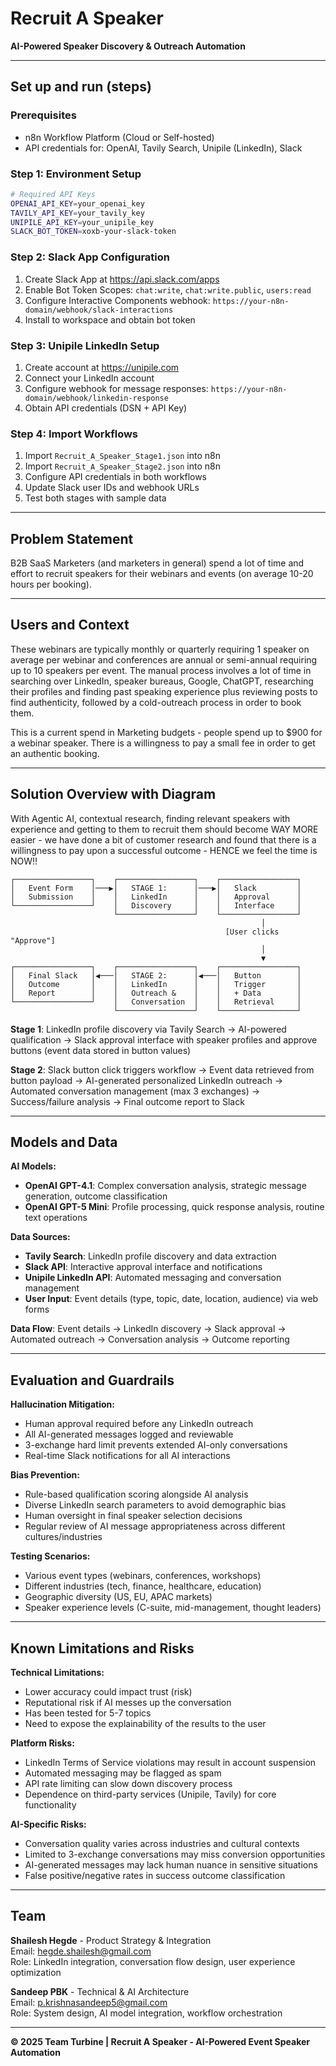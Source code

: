 # Recruit A Speaker
**AI-Powered Speaker Discovery & Outreach Automation**

***

## Set up and run (steps)

### **Prerequisites**
- n8n Workflow Platform (Cloud or Self-hosted)
- API credentials for: OpenAI, Tavily Search, Unipile (LinkedIn), Slack

### **Step 1: Environment Setup**
```bash
# Required API Keys
OPENAI_API_KEY=your_openai_key
TAVILY_API_KEY=your_tavily_key
UNIPILE_API_KEY=your_unipile_key  
SLACK_BOT_TOKEN=xoxb-your-slack-token
```

### **Step 2: Slack App Configuration**
1. Create Slack App at https://api.slack.com/apps
2. Enable Bot Token Scopes: `chat:write`, `chat:write.public`, `users:read`
3. Configure Interactive Components webhook: `https://your-n8n-domain/webhook/slack-interactions`
4. Install to workspace and obtain bot token

### **Step 3: Unipile LinkedIn Setup**
1. Create account at https://unipile.com
2. Connect your LinkedIn account
3. Configure webhook for message responses: `https://your-n8n-domain/webhook/linkedin-response`
4. Obtain API credentials (DSN + API Key)

### **Step 4: Import Workflows**
1. Import `Recruit_A_Speaker_Stage1.json` into n8n
2. Import `Recruit_A_Speaker_Stage2.json` into n8n
3. Configure API credentials in both workflows
4. Update Slack user IDs and webhook URLs
5. Test both stages with sample data

***

## Problem Statement

B2B SaaS Marketers (and marketers in general) spend a lot of time and effort to recruit speakers for their webinars and events (on average 10-20 hours per booking).

***

## Users and Context

These webinars are typically monthly or quarterly requiring 1 speaker on average per webinar and conferences are annual or semi-annual requiring up to 10 speakers per event. The manual process involves a lot of time in searching over LinkedIn, speaker bureaus, Google, ChatGPT, researching their profiles and finding past speaking experience plus reviewing posts to find authenticity, followed by a cold-outreach process in order to book them.

This is a current spend in Marketing budgets - people spend up to $900 for a webinar speaker. There is a willingness to pay a small fee in order to get an authentic booking.

***

## Solution Overview with Diagram

With Agentic AI, contextual research, finding relevant speakers with experience and getting to them to recruit them should become WAY MORE easier - we have done a bit of customer research and found that there is a willingness to pay upon a successful outcome - HENCE we feel the time is NOW!!

```
┌─────────────────┐    ┌─────────────────┐    ┌─────────────────┐
│   Event Form    │───▶│   STAGE 1:      │───▶│   Slack         │
│   Submission    │    │   LinkedIn      │    │   Approval      │
└─────────────────┘    │   Discovery     │    │   Interface     │
                       └─────────────────┘    └─────────────────┘
                                                        │
                                                [User clicks "Approve"]
                                                        │
                                                        ▼
┌─────────────────┐    ┌─────────────────┐    ┌─────────────────┐
│   Final Slack   │◀───│   STAGE 2:      │◀───│   Button        │
│   Outcome       │    │   LinkedIn      │    │   Trigger       │
│   Report        │    │   Outreach &    │    │   + Data        │
└─────────────────┘    │   Conversation  │    │   Retrieval     │
                       └─────────────────┘    └─────────────────┘
```

**Stage 1**: LinkedIn profile discovery via Tavily Search → AI-powered qualification → Slack approval interface with speaker profiles and approve buttons (event data stored in button values)

**Stage 2**: Slack button click triggers workflow → Event data retrieved from button payload → AI-generated personalized LinkedIn outreach → Automated conversation management (max 3 exchanges) → Success/failure analysis → Final outcome report to Slack

***

## Models and Data

**AI Models:**
- **OpenAI GPT-4.1**: Complex conversation analysis, strategic message generation, outcome classification
- **OpenAI GPT-5 Mini**: Profile processing, quick response analysis, routine text operations

**Data Sources:**
- **Tavily Search**: LinkedIn profile discovery and data extraction
- **Slack API**: Interactive approval interface and notifications
- **Unipile LinkedIn API**: Automated messaging and conversation management
- **User Input**: Event details (type, topic, date, location, audience) via web forms

**Data Flow**: Event details → LinkedIn discovery → Slack approval → Automated outreach → Conversation analysis → Outcome reporting

***

## Evaluation and Guardrails

**Hallucination Mitigation:**
- Human approval required before any LinkedIn outreach
- All AI-generated messages logged and reviewable
- 3-exchange hard limit prevents extended AI-only conversations
- Real-time Slack notifications for all AI interactions

**Bias Prevention:**
- Rule-based qualification scoring alongside AI analysis
- Diverse LinkedIn search parameters to avoid demographic bias
- Human oversight in final speaker selection decisions
- Regular review of AI message appropriateness across different cultures/industries

**Testing Scenarios:**
- Various event types (webinars, conferences, workshops)
- Different industries (tech, finance, healthcare, education)
- Geographic diversity (US, EU, APAC markets)
- Speaker experience levels (C-suite, mid-management, thought leaders)

***

## Known Limitations and Risks

**Technical Limitations:**
- Lower accuracy could impact trust (risk)
- Reputational risk if AI messes up the conversation
- Has been tested for 5-7 topics
- Need to expose the explainability of the results to the user

**Platform Risks:**
- LinkedIn Terms of Service violations may result in account suspension
- Automated messaging may be flagged as spam
- API rate limiting can slow down discovery process
- Dependence on third-party services (Unipile, Tavily) for core functionality

**AI-Specific Risks:**
- Conversation quality varies across industries and cultural contexts
- Limited to 3-exchange conversations may miss conversion opportunities
- AI-generated messages may lack human nuance in sensitive situations
- False positive/negative rates in success outcome classification

***

## Team

**Shailesh Hegde** - Product Strategy & Integration  
Email: [hegde.shailesh@gmail.com](mailto:hegde.shailesh@gmail.com)  
Role: LinkedIn integration, conversation flow design, user experience optimization

**Sandeep PBK** - Technical & AI Architecture  
Email: [p.krishnasandeep5@gmail.com](mailto:p.krishnasandeep5@gmail.com)  
Role: System design, AI model integration, workflow orchestration

***

**© 2025 Team Turbine | Recruit A Speaker - AI-Powered Event Speaker Automation**
